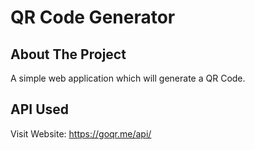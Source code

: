 # QR Code Generator

## About The Project

A simple web application which will generate a QR Code.


## API Used

Visit Website: https://goqr.me/api/

